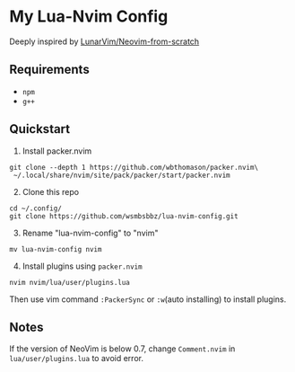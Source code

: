 # My Lua-Nvim Config

Deeply inspired by [LunarVim/Neovim-from-scratch](https://github.com/LunarVim/Neovim-from-scratch)

## Requirements

- `npm`
- `g++`

## Quickstart

1. Install packer.nvim

```shell
git clone --depth 1 https://github.com/wbthomason/packer.nvim\
 ~/.local/share/nvim/site/pack/packer/start/packer.nvim
```

2. Clone this repo

```shell
cd ~/.config/
git clone https://github.com/wsmbsbbz/lua-nvim-config.git
```

3. Rename "lua-nvim-config" to "nvim"

```shell
mv lua-nvim-config nvim
```

4. Install plugins using `packer.nvim`

```shell
nvim nvim/lua/user/plugins.lua
```

Then use vim command `:PackerSync` or `:w`(auto installing) to install plugins.

## Notes

If the version of NeoVim is below 0.7, change `Comment.nvim` in `lua/user/plugins.lua` to avoid error.
